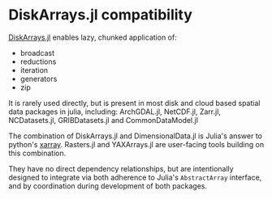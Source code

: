 # DiskArrays.jl compatibility

[DiskArrays.jl](https://github.com/meggart/DiskArrays.jl) enables lazy, chunked application of:

- broadcast
- reductions
- iteration
- generators
- zip

It is rarely used directly, but is present in most 
disk and cloud based spatial data packages in julia, including:
ArchGDAL.jl, NetCDF.jl, Zarr.jl, NCDatasets.jl, GRIBDatasets.jl and CommonDataModel.jl

The combination of DiskArrays.jl and DimensionalData.jl is Julia's answer to
python's [xarray](https://xarray.dev/). Rasters.jl and YAXArrays.jl are user-facing 
tools building on this combination.


They have no direct dependency relationships, but are intentionally 
designed to integrate via both adherence to Julia's `AbstractArray` 
interface, and by coordination during development of both packages.
